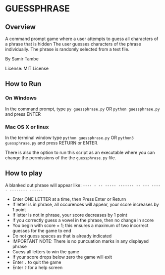 # GUESSPHRASE

## Overview
A command prompt game where a user attempts to guess all characters of a phrase that is hidden  The user guesses characters of the phrase individually.  The phrase is randomly selected from a text file.

By Samir Tambe

License: MIT License

## How to Run
### On Windows
In the command prompt, type `py guessphrase.py` OR `python guessphrase.py` and press ENTER

### Mac OS X or linux
In the terminal window type `python guessphrase.py` OR `python3 guessphrase.py` and press RETURN or ENTER.

There is also the option to run this script as an executable where you can change the permissions of the the
`guessphrase.py` file.

## How to play
A blanked out phrase will appear like:
`---- - -- ----- ------- -- --- ----- -------- ------`

- Enter ONE LETTER at a time, then Press Enter or Return
- If letter is in phrase, all occurences will appear, your score increases by 1 point
- If letter is not in phrase, your score decreases by 1 point
- If you correctly guess a vowel in the phrase, then no change in score
- You begin with score = 1; this ensures a maximum of two incorrect guesses for the game to end
- Do not guess spaces as that is already indicated
- IMPORTANT NOTE: There is no puncuation marks in any displayed phrase
- Guess all letters to win the game
- If your score drops below zero the game will exit
- Enter `.` to quit the game
- Enter `?` for a help screen
